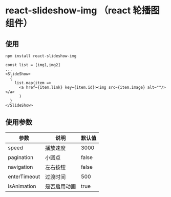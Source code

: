 # react-slideshow-img （react 轮播图组件）

## 使用

```
npm install react-slideshow-img
```

```
const list = [img1,img2]
...
<SlideShow>
  {
    list.map(item => 
      <a href={item.link} key={item.id}><img src={item.image} alt=""/></a>
      )
  }
</SlideShow>
```


## 使用参数

| 参数 | 说明 | 默认值 |
| ------ | ------ | ------ |
| speed | 播放速度 | 3000 |
| pagination | 小圆点 | false |
| navigation | 左右按钮 | false |
| enterTimeout | 过渡时间 | 500 |
| isAnimation | 是否启用动画 | true |
